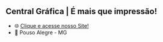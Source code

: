 ## Central Gráfica | É mais que impressão!

- 🌐 [Clique e acesse nosso Site!](https://centralgraficapa.github.io)
- 📍 Pouso Alegre - MG
